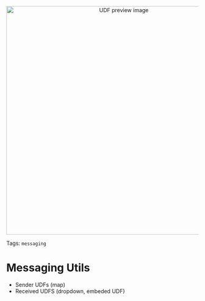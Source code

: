 <!--fused:preview-->
<p align="center"><img src="https://fused-magic.s3.amazonaws.com/thumbnails/preview/fusedio/udfs/Message_Utils/bf23ca09-291c-4a5c-89fc-7b8ec5b3422b" width="600" alt="UDF preview image"></p>

<!--fused:tags-->
Tags: `messaging`

<!--fused:readme-->
# Messaging Utils

- Sender UDFs (map)
- Received UDFS (dropdown, embeded UDF)
